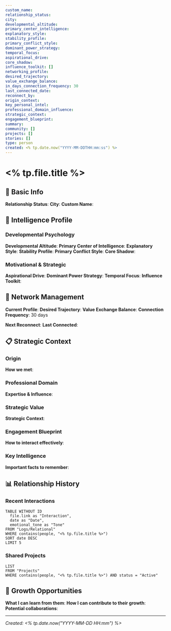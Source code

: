 ```yaml
---
custom_name:
relationship_status:
city:
developmental_altitude:
primary_center_intelligence:
explanatory_style:
stability_profile:
primary_conflict_style:
dominant_power_strategy:
temporal_focus:
aspirational_drive:
core_shadow:
influence_toolkit: []
networking_profile:
desired_trajectory:
value_exchange_balance:
in_days_connection_frequency: 30
last_connected_date:
reconnect_by:
origin_context:
key_personal_intel:
professional_domain_influence:
strategic_context:
engagement_blueprint:
summary:
community: []
projects: []
stories: []
type: person
created: <% tp.date.now("YYYY-MM-DDTHH:mm:ss") %>
---
```


# <% tp.file.title %>

## 👤 Basic Info

**Relationship Status**: 
**City**: 
**Custom Name**: 

## 🧠 Intelligence Profile

### Developmental Psychology
**Developmental Altitude**: 
**Primary Center of Intelligence**: 
**Explanatory Style**: 
**Stability Profile**: 
**Primary Conflict Style**: 
**Core Shadow**: 

### Motivational & Strategic
**Aspirational Drive**: 
**Dominant Power Strategy**: 
**Temporal Focus**: 
**Influence Toolkit**: 

## 🤝 Network Management

**Current Profile**: 
**Desired Trajectory**: 
**Value Exchange Balance**: 
**Connection Frequency**: 30 days

**Next Reconnect**: 
**Last Connected**: 

## 📋 Strategic Context

### Origin

**How we met**: 

### Professional Domain

**Expertise & Influence**: 

### Strategic Value

**Strategic Context**: 

### Engagement Blueprint

**How to interact effectively**: 

### Key Intelligence

**Important facts to remember**: 

## 📊 Relationship History

### Recent Interactions

```dataview
TABLE WITHOUT ID
  file.link as "Interaction",
  date as "Date",
  emotional_tone as "Tone"
FROM "Logs/Relational"
WHERE contains(people, "<% tp.file.title %>")
SORT date DESC
LIMIT 5
```

### Shared Projects

```dataview
LIST
FROM "Projects"
WHERE contains(people, "<% tp.file.title %>") AND status = "Active"
```

## 🎯 Growth Opportunities

**What I can learn from them**: 
**How I can contribute to their growth**: 
**Potential collaborations**: 

---

*Created: <% tp.date.now("YYYY-MM-DD HH:mm") %>*
